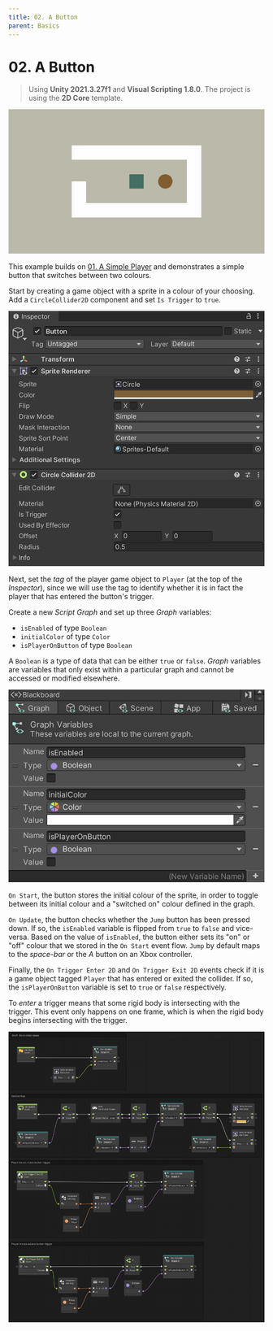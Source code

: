 ```yaml
---
title: 02. A Button
parent: Basics
---
```


# 02. A Button

> Using **Unity 2021.3.27f1** and **Visual Scripting 1.8.0**. The project is using the **2D Core** template.

![Demo](./demo.gif)

This example builds on [01. A Simple Player](../01-a-simple-player/01-a-simple-player) and demonstrates a simple button that switches between two colours.

Start by creating a game object with a sprite in a colour of your choosing. Add a `CircleCollider2D` component and set `Is Trigger` to `true`.

<img src="./button-inspector-2x.webp" srcset="./button-inspector-2x.webp 2x" alt="Button Inspector">

Next, set the *tag* of the player game object to `Player` (at the top of the *Inspector*), since we will use the tag to identify whether it is in fact the player that has entered the button's trigger. 

Create a new *Script Graph* and set up three *Graph* variables:

- `isEnabled` of type `Boolean`
- `initialColor` of type `Color`
- `isPlayerOnButton` of type `Boolean`

A `Boolean` is a type of data that can be either `true` or `false`. *Graph* variables are variables that only exist within a particular graph and cannot be accessed or modified elsewhere.

<img src="./graph-variables-2x.webp" srcset="./graph-variables-2x.webp 2x" alt="Graph Variables">

`On Start`, the button stores the initial colour of the sprite, in order to toggle between its initial colour and a "switched on" colour defined in the graph.

`On Update`, the button checks whether the `Jump` button has been pressed down. If so, the `isEnabled` variable is flipped from `true` to `false` and vice-versa. Based on the value of `isEnabled`, the button either sets its "on" or "off" colour that we stored in the `On Start` event flow. `Jump` by default maps to the *space-bar* or the *A* button on an Xbox controller. 

Finally, the `On Trigger Enter 2D` and `On Trigger Exit 2D` events check if it is a game object tagged `Player` that has entered or exited the collider. If so, the `isPlayerOnButton` variable is set to `true` or `false` respectively.

To *enter* a trigger means that some rigid body is intersecting with the trigger. This event only happens on one frame, which is when the rigid body begins intersecting with the trigger. 

[<img src="./graph-2x.webp" srcset="./graph-2x.webp 2x" alt="Graph">](./graph-2x.webp)